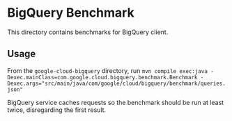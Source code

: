 # BigQuery Benchmark
This directory contains benchmarks for BigQuery client.

## Usage
From the `google-cloud-bigquery` directory, run
`mvn compile exec:java -Dexec.mainClass=com.google.cloud.bigquery.benchmark.Benchmark -Dexec.args="src/main/java/com/google/cloud/bigquery/benchmark/queries.json"`

BigQuery service caches requests so the benchmark should be run
at least twice, disregarding the first result.
